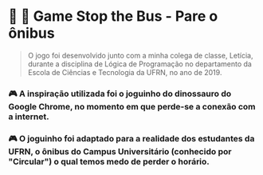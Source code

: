 # :stop_sign: :bus: Game Stop the Bus - Pare o ônibus

> O jogo foi desenvolvido junto com a minha colega de classe, Letícia, durante a disciplina de Lógica de Programação no departamento da Escola de Ciências e Tecnologia da UFRN, no ano de 2019.

### :video_game: A inspiração utilizada foi o joguinho do dinossauro do Google Chrome, no momento em que perde-se a conexão com a internet.

### :video_game: O joguinho foi adaptado para a realidade dos estudantes da UFRN, o ônibus do Campus Universitário (conhecido por "Circular") o qual temos medo de perder o horário.


